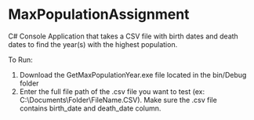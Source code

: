 # MaxPopulationAssignment
C# Console Application that takes a CSV file with birth dates and death dates to find the year(s) with the highest population.

To Run:
   1. Download the GetMaxPopulationYear.exe file located in the bin/Debug folder
   2. Enter the full file path of the .csv file you want to test (ex: C:\Documents\Folder\FileName.CSV). Make sure the .csv file       
      contains birth_date and death_date column.
   

